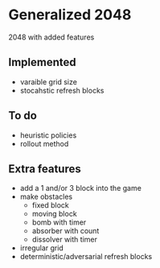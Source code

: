 # Generalized 2048
2048 with added features

## Implemented
* varaible grid size
* stocahstic refresh blocks

## To do
* heuristic policies
* rollout method

## Extra features
* add a 1 and/or 3 block into the game
* make obstacles
	* fixed block
	* moving block
	* bomb with timer
	* absorber with count
	* dissolver with timer
* irregular grid
* deterministic/adversarial refresh blocks

